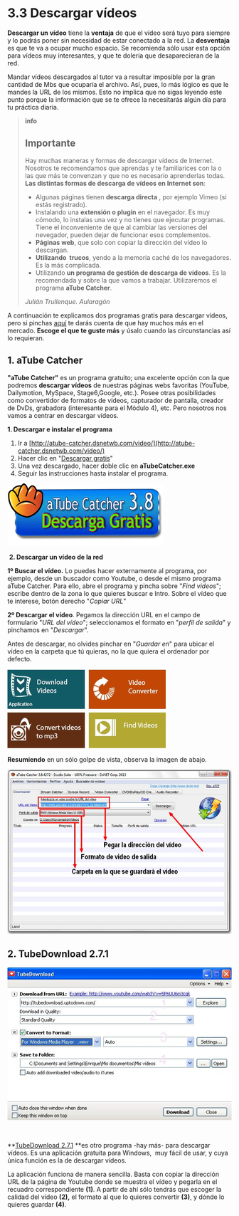 # 3.3 Descargar vídeos

**Descargar un vídeo** tiene la **ventaja** de que el vídeo será tuyo para siempre y lo podrás poner sin necesidad de estar conectado a la red. La **desventaja** es que te va a ocupar mucho espacio. Se recomienda sólo usar esta opción para vídeos muy interesantes, y que te dolería que desaparecieran de la red.

Mandar vídeos descargados al tutor va a resultar imposible por la gran cantidad de Mbs que ocuparía el archivo. Así, pues, lo más lógico es que le mandes la URL de los mismos. Esto no implica que no sigas leyendo este punto porque la información que se te ofrece la necesitarás algún día para tu práctica diaria.

>**info**
>## Importante
>
>Hay muchas maneras y formas de descargar vídeos de Internet. Nosotros te recomendamos que aprendas y te familiarices con la o las que más te convenzan y que no es necesario aprenderlas todas. **Las distintas formas de descarga de vídeos en Internet son**:
>
>*   Algunas páginas tienen **descarga directa** , por ejemplo Vimeo (si estás registrado).
>*   Instalando una **extensión o plugin** en el navegador. Es muy cómodo, lo instalas una vez y no tienes que ejecutar programas. Tiene el inconveniente de que al cambiar las versiones del nevegador, pueden dejar de funcionar esos complementos.
>*   **Páginas web**, que solo con copiar la dirección del vídeo lo descargan.
>*   **Utilizando  trucos**, yendo a la memoria caché de los navegadores. Es la más complicada.
>*   Utilizando **un programa de gestión de descarga de vídeos**. Es la recomendada y sobre la que vamos a trabajar. Utilizaremos el programa **aTube Catcher**.
>
>_Julián Trullenque. Aularagón_

A continuación te explicamos dos programas gratis para descargar vídeos, pero si pinchas [aquí](http://www.catedu.es/aularagonpowerpoint/TEMATICOS/VIDEOYFLASH/comobajarvideos.html "Galería programas descarga vídeos") te darás cuenta de que hay muchos más en el mercado. **Escoge el que te guste más** y úsalo cuando las circunstancias así lo requieran.

## **1\. aTube Catcher**

**"aTube Catcher"** es un programa gratuito; una excelente opción con la que podremos **descargar vídeos** de nuestras páginas webs favoritas (YouTube, Dailymotion, MySpace, Stage6,Google, etc.). Posee otras posibilidades como convertidor de formatos de vídeos, capturador de pantalla, creador de DvDs, grabadora (interesante para el Módulo 4), etc. Pero nosotros nos vamos a centrar en descargar vídeos.

**1\. Descargar e instalar el programa**

1.  Ir a [http://atube-catcher.dsnetwb.com/video/](http://atube-catcher.dsnetwb.com/video/)
2.  Hacer clic en "[Descargar gratis](http://get.atube.me/aTubeCatcher.exe)"
3.  Una vez descargado, hacer doble clic en **aTubeCatcher.exe**
4.  Seguir las instrucciones hasta instalar el programa.


![Sección para descargar aTube Catcher 3.8](img/Descarga_atube.png "Descargar aTubeCatcher")




 **2\. Descargar un vídeo de la red**

**1º Buscar el vídeo.** Lo puedes hacer externamente al programa, por ejemplo, desde un buscador como Youtube, o desde el mismo programa aTube Catcher. Para ello, abre el programa y pincha sobre "_Find videos_"; escribe dentro de la zona lo que quieres buscar e Intro. Sobre el vídeo que te interese, botón derecho "_Copiar URL_"

**2º Descargar el vídeo**. Pegamos la dirección URL en el campo de formulario "_URL del vídeo_"; seleccionamos el formato en "_perfil de salida_" y pinchamos en "_Descargar_".

Antes de descargar, no olvides pinchar en "_Guardar en_" para ubicar el vídeo en la carpeta que tú quieras, no la que quiera el ordenador por defecto.


![Cuadro de utilidades de aTuber Catcher](img/Download_videos.jpg "Utilidades de aTuber Catcher")




**Resumiendo** en un sólo golpe de vista, observa la imagen de abajo.


![aTubeCatcher](img/atube2.jpg)




## **2\. TubeDownload 2.7.1**


![Ventana de TubeDownload para descargar vídeos](img/tubedownloader.jpg "Descarga vídeos desde TubeDownload.")


 

**[TubeDownload 2.7.1](http://tubedownload.uptodown.com/ "Descargar Tubedownloader") **es otro programa -hay más- para descargar vídeos. Es una aplicación gratuita para Windows,  muy fácil de usar, y cuya única función es la de descargar vídeos. 

La aplicación funciona de manera sencilla. Basta con copiar la dirección URL de la página de Youtube donde se muestra el vídeo y pegarla en el recuadro correspondiente **(1)**. A partir de ahí sólo tendrás que escoger la calidad del vídeo **(2),** el formato al que lo quieres convertir **(3)**, y dónde lo quieres guardar **(4)**.


